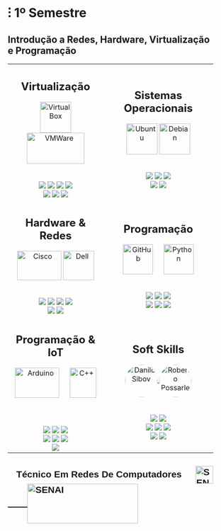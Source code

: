 <!DOCTYPE html>
<html>
<head>
</head>
<body>
  <div style="max-width: 100%; padding: 0 20px;">
<h1>⁝ 1º Semestre</h1>
<h2>Introdução a Redes, Hardware, Virtualização e Programação</h2>
<body>
<table>
  <tr>
    <td align="center" >
      <h2>Virtualização</h2>
      <a>
        <img align="center" alt="Virtual Box" height="70" width="70" src="https://www.vectorlogo.zone/logos/virtualbox/virtualbox-icon.svg" />
      </a>
      <a>
        <img align="center" alt="VMWare" height="70" width="130" src="https://vectorwiki.com/images/WP5h6__vmware.svg" />
      </a>
      <br>
      <br><br>
      <img src="https://img.shields.io/badge/Instala%C3%A7%C3%A3o-E06661?logoColor=white&style=for-the-badge">
      <img src="https://img.shields.io/badge/Configuração-E06661?logoColor=white&style=for-the-badge">
      <img src="https://img.shields.io/badge/RAID-E06661?logoColor=white&style=for-the-badge">
      <img src="https://img.shields.io/badge/Conectividade-E06661?logoColor=white&style=for-the-badge">
     <br>
      <img src="https://img.shields.io/badge/Domínios-CA0100?logoColor=white&style=for-the-badge">
      <img src="https://img.shields.io/badge/Compartilhamento-CA0100?logoColor=white&style=for-the-badge">
      <img src="https://img.shields.io/badge/Backup-CA0100?logoColor=white&style=for-the-badge">
    </td>
    <td align="center">
      <h2>Sistemas Operacionais</h2>
      <a>
        <img align="center" alt="Ubuntu" height="70" width="70" src="https://www.vectorlogo.zone/logos/ubuntu/ubuntu-icon.svg">
      </a>
      <a>
        <img align="center" alt="Debian" height="70" width="70" src="https://www.vectorlogo.zone/logos/debian/debian-icon.svg">
      </a>
      <br>
      <br><br>
      <img src="https://img.shields.io/badge/Bare Metal-E06661?logoColor=white&style=for-the-badge">
      <img src="https://img.shields.io/badge/Baseado em SO-E06661?logoColor=white&style=for-the-badge">
      <img src="https://img.shields.io/badge/Instalação-E06661?logoColor=white&style=for-the-badge">
      <br>
      <img src="https://img.shields.io/badge/Configuração-CA0100?logoColor=white&style=for-the-badge">
      <img src="https://img.shields.io/badge/Simulação de Ambientes-CA0100?logoColor=white&style=for-the-badge">
    </td>
  </tr>
  <tr>
    <td align="center">
      <h2>Hardware & Redes</h2>
        <img align="center" alt="Cisco" height="66" width="100" src="https://www.vectorlogo.zone/logos/cisco/cisco-ar21.svg" />
        <img align="center" alt="Dell" height="66" width="70" src="https://www.vectorlogo.zone/logos/dell/dell-icon.svg" />
      </a>
      <br>
      <br><br>
      <img src="https://img.shields.io/badge/Switching-6BA1EB?logoColor=black&style=for-the-badge">
      <img src="https://img.shields.io/badge/WiFi-6BA1EB?logoColor=black&style=for-the-badge">
      <img src="https://img.shields.io/badge/Infraestrutura-6BA1EB?logoColor=black&style=for-the-badge">
      <img src="https://img.shields.io/badge/Cabeamento-6BA1EB?logoColor=black&style=for-the-badge">
      <br>
      <img src="https://img.shields.io/badge/Modelos_OSI_&_TCP/IP-4671BC?logoColor=white&style=for-the-badge">
      <img src="https://img.shields.io/badge/Server_físico-4671BC?logoColor=white&style=for-the-badge">
    </td>
    <td align="center">
      <h2>Programação</h2>
      <a>
        <img align="center" alt="GitHub" height="68" width="68" src="https://www.vectorlogo.zone/logos/github/github-tile.svg" />
      ㅤ
      <a>
        <img align="center" alt="Python" height="68" width="68" src="https://www.vectorlogo.zone/logos/python/python-icon.svg" />
      </a>
      <br>
      <br><br>
      <img src="https://img.shields.io/badge/Lógica_de_Programação-F3D485?logoColor=black&style=for-the-badge">
      <img src="https://img.shields.io/badge/Funções-F3D485?logoColor=black&style=for-the-badge">
      <img src="https://img.shields.io/badge/GitHub-F3D485?logoColor=black&style=for-the-badge">
      <br>
      <img src="https://img.shields.io/badge/Python-F3D485?logoColor=black&style=for-the-badge">
      <img src="https://img.shields.io/badge/VS Code-F3D485?logoColor=black&style=for-the-badge">
      <img src="https://img.shields.io/badge/Função-F3D485?logoColor=black&style=for-the-badge">
    </td>
  </tr>
  <tr>
    <td align="center">
      <h2>Programação & IoT</h2>
      <a>
        <img align="center" alt="Arduino" height="68" width="100" src="https://upload.wikimedia.org/wikipedia/commons/thumb/8/87/Arduino_Logo.svg/2560px-Arduino_Logo.svg.png"/>
        ㅤ
        <img align="center" alt="C++" height="68" width="60" src="https://upload.wikimedia.org/wikipedia/commons/thumb/1/18/ISO_C%2B%2B_Logo.svg/800px-ISO_C%2B%2B_Logo.svg.png"/>
        ㅤ
      </a>
      <br>
      <br><br>
     <img src="https://img.shields.io/badge/Fundamentos-79A2AE?logoColor=black&style=for-the-badge">
     <img src="https://img.shields.io/badge/Lógica de Programação-79A2AE?logoColor=black&style=for-the-badge">
      <img src="https://img.shields.io/badge/Bibliotecas-79A2AE?logoColor=black&style=for-the-badge">
      <br>
      <img src="https://img.shields.io/badge/Projetos Práticos-45818E?logoColor=white&style=for-the-badge">
     <img src="https://img.shields.io/badge/VS Code-45818E?logoColor=white&style=for-the-badge">
     <img src="https://img.shields.io/badge/Funçoes-45818E?logoColor=white&style=for-the-badge">
      <br>
      <img src="https://img.shields.io/badge/Variáveis-45818E?logoColor=white&style=for-the-badge">
    </td>
    <td align="center">
      <h2>Soft Skills</h2>
        <a href="https://www.linkedin.com/in/daniloluciano/">
        <img align="center" alt="Danilo Sibov" height="73" width="73" src="https://i.ibb.co/WsctYM7/z-XDujcqn-t-removebg-preview.png" style="border-radius: 50%;">
      </a>
      <a>
        <a href="https://www.linkedin.com/in/roberto-possarle/">
        <img align="center" alt="Roberto Possarle" height="73" width="73" src="https://i.ibb.co/PGsPNbz/Sy34sx4-D-t-removebg-preview-1.png" style="border-radius: 50%;">
      </a>
      <br>
      <br><br>
      <img src="https://img.shields.io/badge/Trabalho_em_equipe-C07A9E?logoColor=black&style=for-the-badge">
      <img src="https://img.shields.io/badge/Técnica de Apresentação-C07A9E?logoColor=black&style=for-the-badge">
     <br>
      <img src="https://img.shields.io/badge/Email-A54E79?logoColor=white&style=for-the-badge">
      <img src="https://img.shields.io/badge/LinkedIn-A54E79?logoColor=white&style=for-the-badge">
      <img src="https://img.shields.io/badge/Currículo_profissional-A54E79?logoColor=white&style=for-the-badge">
     <br>
      <img src="https://img.shields.io/badge/Relatório_técnico-C17BA0?logoColor=black&style=for-the-badge">
      <img src="https://img.shields.io/badge/Documentação-C17BA0?logoColor=black&style=for-the-badge">
    </td>
  </tr>
</table>
</body>
</html>
    <table>
<a>
<h2 style="font-family: 'Bodoni', sans-serif;">ㅤTécnico Em Redes De Computadores ㅤ
  <a href="https://github.com/euumarcel0/Redes-2ST/blob/main/README.md">
  <img align="center" alt="SENAI" height="40" width="40" src="https://icon-library.com/images/white-play-icon/white-play-icon-13.jpg"/>ㅤㅤ
  <img align="center" alt="SENAI" height="90" width="250" src="https://img.swapcard.com/?u=https%3A%2F%2Fcdn-api.swapcard.com%2Fpublic%2Fimages%2F7b8d017b016349088959c85e0b48fe9e.png&q=0.8&m=fit&w=400&h=200" />
</h2>
</a>
</table>
